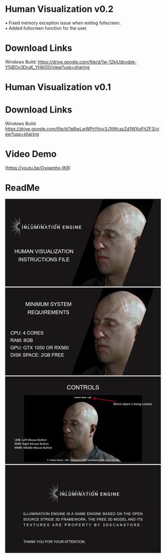 # Human Visualization v0.2 
  ▪ Fixed memory exception issue when exiting fullscreen.<br>
  ▪ Added fullscreen function for the user.

# Download Links
Windows Build: https://drive.google.com/file/d/1w-12kjUdcvdxk-Y5jBOv3DruK_YHklO0/view?usp=sharing


# Human Visualization v0.1 

# Download Links
Windows Build: https://drive.google.com/file/d/1eBwLwWPrtYojv3J1tWcazZd1WXpFhZF3/view?usp=sharing
# Video Demo
(https://youtu.be/Ovqamhx-IK8)
# ReadMe
![alt text](https://github.com/leonardolimaArt/inluminationengine-humanvisual/blob/main/readme-images/Slide1.jpg)
![alt text](https://github.com/leonardolimaArt/inluminationengine-humanvisual/blob/main/readme-images/Slide2.jpg)
![alt text](https://github.com/leonardolimaArt/inluminationengine-humanvisual/blob/main/readme-images/Slide3.jpg)
![alt text](https://github.com/leonardolimaArt/inluminationengine-humanvisual/blob/main/readme-images/Slide4.jpg)
